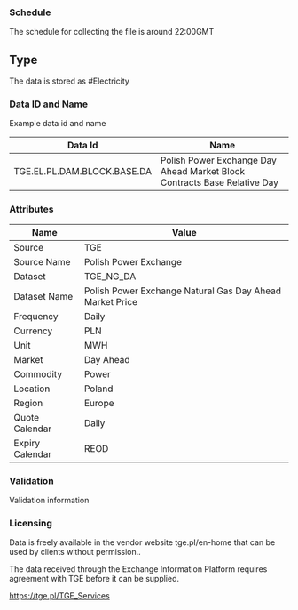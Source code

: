 ### Schedule

The schedule for collecting the file is around 22:00GMT

## Type

The data is stored as #Electricity

### Data ID and Name

Example data id and name

|**Data Id**|**Name**|
|-|-|
|TGE.EL.PL.DAM.BLOCK.BASE.DA|Polish Power Exchange Day Ahead Market Block Contracts Base Relative Day|

### Attributes

|Name|Value|
|-|-|
|Source|TGE|
|Source Name|Polish Power Exchange|
|Dataset|TGE_NG_DA|
|Dataset Name|Polish Power Exchange Natural Gas Day Ahead Market Price|
|Frequency|Daily|
|Currency|PLN|
|Unit|MWH|
|Market|Day Ahead|
|Commodity|Power|
|Location|Poland|
|Region|Europe|
|Quote Calendar|Daily|
|Expiry Calendar|REOD|

### Validation

Validation information

### Licensing

Data is freely available in the vendor website tge.pl/en-home that can be used by clients without permission..

The data received through the Exchange Information Platform requires agreement with TGE before it can be supplied.

https://tge.pl/TGE_Services

